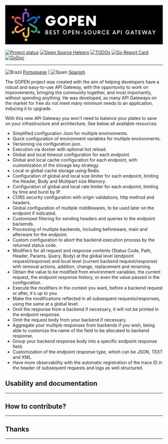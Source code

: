 <img src="assets/logo.png" alt="">

[![Project status](https://img.shields.io/badge/version-v1.0.0_beta-yellow.svg)](https://github.com/GabrielHCataldo/gopen-gateway/releases/tag/v1.0.0-beta)
[![Open Source Helpers](https://www.codetriage.com/gabrielhcataldo/gopen-gateway/badges/users.svg)](https://www.codetriage.com/gabrielhcataldo/gopen-gateway)
[![TODOs](https://badgen.net/https/api.tickgit.com/badgen/github.com/GabrielHCataldo/gopen-gateway)](https://www.tickgit.com/browse?repo=github.com/GabrielHCataldo/gopen-gateway)
[![Go Report Card](https://goreportcard.com/badge/github.com/GabrielHCataldo/gopen-gateway)](https://goreportcard.com/report/github.com/GabrielHCataldo/gopen-gateway)
[![GoDoc](https://godoc.org/github/GabrielHCataldo/gopen-gateway?status.svg)](https://pkg.go.dev/github.com/GabrielHCataldo/gopen-gateway/helper)

[//]: # ([![build workflow]&#40;https://github.com/GabrielHCataldo/gopen-gateway/actions/workflows/go.yml/badge.svg&#41;]&#40;https://github.com/GabrielHCataldo/gopen-gateway/actions&#41;)

---

![Brazil](https://raw.githubusercontent.com/stevenrskelton/flag-icon/master/png/16/country-4x3/br.png "Brazil")
[Portuguese](https://github.com/GabrielHCataldo/gopen-gateway/blob/main/README.pt-br.md) |
![Spain](https://raw.githubusercontent.com/stevenrskelton/flag-icon/master/png/16/country-4x3/es.png "Spain")
[Spanish](https://github.com/GabrielHCataldo/gopen-gateway/blob/main/README.es.md)

The GOPEN project was created with the aim of helping developers have a robust and easy-to-use API Gateway,
with the opportunity to work on improvements, bringing the community together, and most importantly, without spending
anything. He was
developed, as many API Gateways on the market for free do not meet many minimum needs
to an application, inducing it to upgrade.

With this new API Gateway you won't need to balance your plates to save on your infrastructure and architecture,
See below all available resources:

- Simplified configuration Json for multiple environments.
- Quick configuration of environment variables for multiple environments.
- Versioning via configuration json.
- Execution via docker with optional hot reload.
- Global and local timeout configuration for each endpoint.
- Global and local cache configuration for each endpoint, with customization of the storage key strategy.
- Local or global cache storage using Redis
- Configuration of global and local size limiter for each endpoint, limiting the Header, Body and Multipart size
  Memory.
- Configuration of global and local rate limiter for each endpoint, limiting by time and burst by IP.
- CORS security configuration with origin validations, http method and headers.
- Global configuration of multiple middlewares, to be used later on the endpoint if indicated.
- Customized filtering for sending headers and queries to the endpoint backends.
- Processing of multiple backends, including beforeware, main and afterware for the endpoint.
- Custom configuration to abort the backend execution process by the returned status code.
- Modifiers for all request and response contents (Status Code, Path, Header, Params, Query, Body)
  at the global level (endpoint request/response) and local level (current backend request/response) with removal
  actions,
  addition, change, replacement and renaming.
- Obtain the value to be modified from environment variables, the current request, the endpoint response history,
  or even the value passed in the configuration.
- Execute the modifiers in the context you want, before a backend request or after, it's up to you.
- Make the modifications reflected in all subsequent requests/responses, using the same at a global level.
- Omit the response from a backend if necessary, it will not be printed in the endpoint response.
- Omit the request body from your backend if necessary.
- Aggregate your multiple responses from backends if you wish, being able to customize the name of the field to be
  allocated to
  backend response.
- Group your backend response body into a specific endpoint response field.
- Customization of the endpoint response type, which can be JSON, TEXT and XML.
- Have more observability with the automatic registration of the trace ID in the header of subsequent requests and logs
  as well
  structured.

Usability and documentation
-----------
---


How to contribute?
------------
---


Thanks
------------
---
